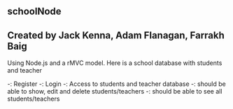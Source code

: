 ## schoolNode


## Created by Jack Kenna, Adam Flanagan, Farrakh Baig

Using Node.js and a rMVC model. Here is a school database with students and teacher

-: Register 
-: Login
-: Access to students and teacher database 
-: should be able to show, edit and delete students/teachers 
-: should be able to see all students/teachers